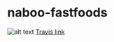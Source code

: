 # naboo-fastfoods

![alt text](https://travis-ci.org/NabooFoodCo/naboo-fastfood.svg?branch=develop)
[Travis link](https://travis-ci.org/)

